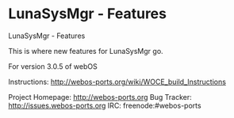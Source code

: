 LunaSysMgr - Features
=====================

LunaSysMgr - Features

This is where new features for LunaSysMgr go. 

For version 3.0.5 of webOS

Instructions: http://webos-ports.org/wiki/WOCE_build_Instructions

Project Homepage: http://webos-ports.org Bug Tracker: http://issues.webos-ports.org IRC: freenode:#webos-ports